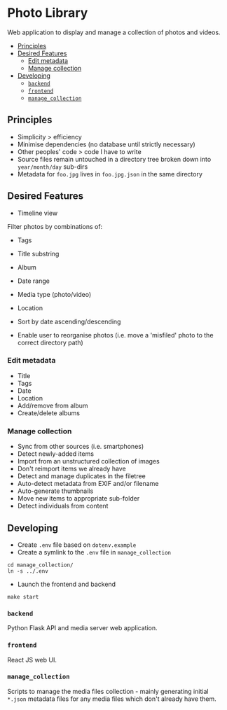 # Photo Library

Web application to display and manage a collection of photos and videos.

* [Principles](README.md#principles)
* [Desired Features](README.md#desired-features)
  * [Edit metadata](README.md#edit-metadata)
  * [Manage collection](README.md#manage-collection)
* [Developing](README.md#developing)
  * [`backend`](README.md#%60backend%60)
  * [`frontend`](README.md#%60frontend%60)
  * [`manage_collection`](README.md#%60manage_collection%60)

## Principles

- Simplicity > efficiency
- Minimise dependencies (no database until strictly necessary)
- Other peoples' code > code I have to write
- Source files remain untouched in a directory tree broken down into `year/month/day` sub-dirs
- Metadata for `foo.jpg` lives in `foo.jpg.json` in the same directory

## Desired Features

- Timeline view

Filter photos by combinations of:

- Tags
- Title substring
- Album
- Date range
- Media type (photo/video)
- Location

- Sort by date ascending/descending

- Enable user to reorganise photos (i.e. move a 'misfiled' photo to the correct directory path)

### Edit metadata

- Title
- Tags
- Date
- Location
- Add/remove from album
- Create/delete albums

### Manage collection

- Sync from other sources (i.e. smartphones)
- Detect newly-added items
- Import from an unstructured collection of images
- Don't reimport items we already have
- Detect and manage duplicates in the filetree
- Auto-detect metadata from EXIF and/or filename
- Auto-generate thumbnails
- Move new items to appropriate sub-folder
- Detect individuals from content

## Developing

- Create `.env` file based on `dotenv.example`
- Create a symlink to the `.env` file in `manage_collection`
```
cd manage_collection/
ln -s ../.env
```
- Launch the frontend and backend
```
make start
```

### `backend`

Python Flask API and media server web application.

### `frontend`

React JS web UI.

### `manage_collection`

Scripts to manage the media files collection - mainly generating initial `*.json` metadata files for any media files which don't already have them.


